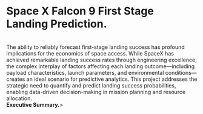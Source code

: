 # <b>Space X Falcon 9 First Stage Landing Prediction.</b>
<br>
The ability to reliably forecast first-stage landing success has profound implications for the economics of space access. While SpaceX has achieved remarkable landing success rates through engineering excellence, the complex interplay of factors affecting each landing outcome—including payload characteristics, launch parameters, and environmental conditions—creates an ideal scenario for predictive analytics. This project addresses the strategic need to quantify and predict landing success probabilities, enabling data-driven decision-making in mission planning and resource allocation.  
<br>  
<b>Executive Summary.</b>>


